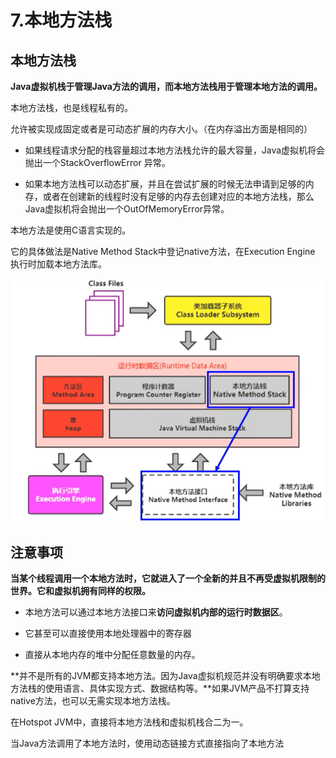 # 7.本地方法栈

## 本地方法栈

**Java虚拟机栈于管理Java方法的调用，而本地方法栈用于管理本地方法的调用。**

本地方法栈，也是线程私有的。

允许被实现成固定或者是可动态扩展的内存大小。（在内存溢出方面是相同的）

- 如果线程请求分配的栈容量超过本地方法栈允许的最大容量，Java虚拟机将会抛出一个StackOverflowError 异常。

- 如果本地方法栈可以动态扩展，并且在尝试扩展的时候无法申请到足够的内存，或者在创建新的线程时没有足够的内存去创建对应的本地方法栈，那么Java虚拟机将会抛出一个OutOfMemoryError异常。

本地方法是使用C语言实现的。

它的具体做法是Native Method Stack中登记native方法，在Execution Engine 执行时加载本地方法库。

![image-20200706174708418](https://raw.githubusercontent.com/flickever/NotePictures/master/JVM01%EF%BC%9A%E5%86%85%E5%AD%98%E4%B8%8E%E5%9E%83%E5%9C%BE%E5%9B%9E%E6%94%B6%E7%AF%87/cf6ebc42fe291808a607fa46a6982701.png)



## 注意事项

**当某个线程调用一个本地方法时，它就进入了一个全新的并且不再受虚拟机限制的世界。它和虚拟机拥有同样的权限。**

- 本地方法可以通过本地方法接口来**访问虚拟机内部的运行时数据区**。

- 它甚至可以直接使用本地处理器中的寄存器

- 直接从本地内存的堆中分配任意数量的内存。

**并不是所有的JVM都支持本地方法。因为Java虚拟机规范并没有明确要求本地方法栈的使用语言、具体实现方式、数据结构等。**如果JVM产品不打算支持native方法，也可以无需实现本地方法栈。

在Hotspot JVM中，直接将本地方法栈和虚拟机栈合二为一。

当Java方法调用了本地方法时，使用动态链接方式直接指向了本地方法